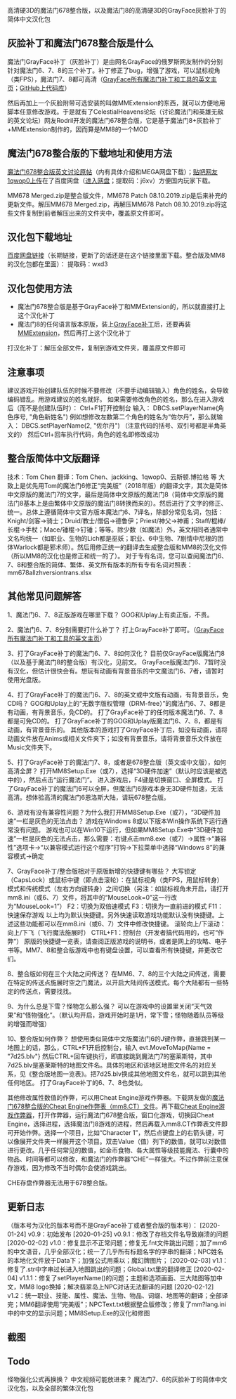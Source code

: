 高清硬3D的魔法门678整合版，以及魔法门8的高清硬3D的GrayFace灰脸补丁的简体中文汉化包


## 灰脸补丁和魔法门678整合版是什么
魔法门GrayFace补丁（灰脸补丁）是由网名GrayFace的俄罗斯网友制作的分别针对魔法门6、7、8的三个补丁。补丁修正了bug，增强了游戏，可以鼠标视角（类FPS），魔法门7、8都可高清（[GrayFace所有魔法门补丁和工具的英文主页](https://grayface.github.io/mm/)；[GitHub上代码库](https://github.com/GrayFace/Misc)）

然后再加上一个灰脸附带可选安装的叫做MMExtension的东西，就可以方便地用脚本任意修改游戏。于是就有了CelestialHeavens论坛（讨论魔法门和英雄无敌的英文论坛）网友Rodril开发的魔法门678整合版，它是基于魔法门8+灰脸补丁+MMExtension制作的，因而算是MM8的一个MOD


## 魔法门678整合版的下载地址和使用方法
[魔法门678整合版英文讨论原帖](https://www.celestialheavens.com/forum/10/16657)（内有具体介绍和MEGA网盘下载）；[贴吧网友1qwop0上传](https://tieba.baidu.com/p/6038711539)在了百度网盘（[进入网盘](https://pan.baidu.com/s/1PxPHLD0wyNrMgUjLQrc8PA)；提取码：j6xv）方便国内玩家下载。

MM678 Merged.zip是整合版文件，MM678 Patch 08.10.2019.zip是后来补充的更新文件。解压MM678 Merged.zip，再解压MM678 Patch 08.10.2019.zip将这些文件复制到前者解压出来的文件夹中，覆盖原文件即可。


## 汉化包下载地址
[百度网盘链接](https://pan.baidu.com/s/1WlMmiIiv8t45FccP94_fUw)（长期链接，更新了的话还是在这个链接里面下载。整合版及MM8的汉化包都在里面）：
提取码：wxd3




## 汉化包使用方法

* 魔法门678整合版是基于GrayFace补丁和MMExtension的，所以就直接打上这个汉化补丁
* 魔法门8的任何语言版本原版，装上[GrayFace补丁](https://grayface.github.io/mm/#GrayFace-MM8-Patch)后，还要再装[MMExtension](https://grayface.github.io/mm/#MMExtension+MMEditor)，然后再打上这个汉化补丁

打汉化补丁：解压全部文件，复制到游戏文件夹，覆盖原文件即可


## 注意事项
建议游戏开始创建队伍的时候不要修改（不要手动编辑输入）角色的姓名，会导致编码错乱。用游戏建议的姓名就好。
如果需要修改角色的姓名，那么在进入游戏后（而不是创建队伍时）：
Ctrl+F1打开控制台
输入：
DBCS.setPlayerName(角色序号, "角色新姓名")
例如想修改左数第二个角色的姓名为“佐尔丹”，那么就输入：
DBCS.setPlayerName(2, "佐尔丹")
（注意代码的括号、双引号都是半角英文的）
然后Ctrl+回车执行代码，角色的姓名即修改成功


## 整合版简体中文版翻译
技术：Tom Chen
翻译：Tom Chen、jackking、1qwop0、云斯顿.博拉格 等
大致上是优先用Tom的魔法门6修正“完美版”（2018年版）的翻译文字，其次是简体中文原版的魔法门7的文字，最后是简体中文原版的魔法门8（简体中文原版的魔法门8基本上是由繁体中文原版的魔法门8转换而来的）。然后进行了文字的修正、统一。总体上遵循简体中文官方版本魔法门6、7译名，除部分常见名词，包括：Knight/剑客->骑士；Druid/教士/僧侣->德鲁伊；Priest/神父->神甫；Staff/棍棒/长棍->手杖；Mace/锤棍->钉锤；等等。除少数（如魔法）外，英文相同者通常中文名均统一（如职业、生物的Lich都是巫妖；职业、6中生物、7剧情中尼根的团体Warlock都是邪术师）。然后用修正统一的翻译去生成整合版和MM8的汉化文件（所以MM8的汉化也是修正和统一的了）。
对于专有名词，您可以查阅魔法门6、7、8和整合版的简体、繁体、英文所有版本的所有专有名词对照表：mm678allzhversiontrans.xlsx


## 其他常见问题解答
1、魔法门6、7、8正版游戏在哪里下载？
GOG和Uplay上有卖正版，不贵。

2、魔法门6、7、8分别需要打什么补丁？
打上GrayFace补丁即可。（[GrayFace所有魔法门补丁和工具的英文主页](https://grayface.github.io/mm/)）

3、打了GrayFace补丁的魔法门6、7、8如何汉化？
目前仅GrayFace版魔法门8（以及基于魔法门8的整合版）有汉化，见前文。
GrayFace版魔法门6、7暂时没有汉化，但估计很快会有。想玩有动画有背景音乐的中文魔法门6、7者，请暂时使用光盘版。

4、打了GrayFace补丁的魔法门6、7、8的英文或中文版有动画，有背景音乐，免CD吗？
GOG和Uplay上的“无数字版权管理（DRM-free）”的魔法门6、7、8都是有动画，有背景音乐，免CD的。
打了GrayFace补丁的任何版本魔法门6、7、8都是可免CD的。
打了GrayFace补丁的GOG和Uplay版魔法门6、7、8，都是有动画，有背景音乐的。
其他版本的游戏打了GrayFace补丁后，如没有动画，请将动画文件放在Anims或相关文件夹下；如没有背景音乐，请将背景音乐文件放在Music文件夹下。

5、打了GrayFace补丁的魔法门7、8，或者是678整合版（英文或中文版），如何高清全屏？
打开MM8Setup.Exe（或7），选择“3D硬件加速”（默认时应该是被选中的），然后点击“运行魔法门”。
进入游戏后，F4键是切换窗口、全屏模式。
打了GrayFace补丁的魔法门6可以全屏，但魔法门6游戏本身无3D硬件加速，无法高清。想体验高清的魔法门6恩洛斯大陆，请玩678整合版。

6、游戏有没有兼容性问题？为什么我打开MM8Setup.Exe（或7），“3D硬件加速”一栏是灰色的无法点击？
游戏在Windows 8或以下版本Win操作系统下运行通常没有问题。
游戏也可以在Win10下运行，但如果MM8Setup.Exe中“3D硬件加速”一栏是灰色的无法点击，那么需要：右键点击mm8.exe（或7）->属性->“兼容性”选项卡->“以兼容模式运行这个程序”打钩->下拉菜单中选择“Windows 8”的兼容模式->确定

7、GrayFace补丁/整合版相对于原版新增的快捷键有哪些？
大写锁定（CapsLock）或鼠标中键（即点击滚轮）：在鼠标视角（类FPS，用鼠标转身）模式和传统模式（左右方向键转身）之间切换（另注：如鼠标视角未开启，请打开mm8.ini（或6、7）文件，将其中的“MouseLook=0”这一行改为“MouseLook=1”）
F2：切换为双倍速模式
F3：切换为一直前进的模式
F11：快速保存游戏
以上均为默认快捷键。另外快速读取游戏功能默认没有快捷键。上述这些功能都可以在mm8.ini（或6、7）文件中修改快捷键。
滚轮向上/下滚动：向上/下飞（飞行魔法施展时）
CTRL+F1：控制台（开发者搞代码用的，也可“作弊”）
原版的快捷键一览表，请查阅正版游戏的说明书，或者是网上的攻略、电子书等。MM7、8和整合版游戏中也有键盘设置，可以查看所有快捷键，并更改它们。

8、整合版如何在三个大陆之间传送？
在MM6、7、8的三个大陆之间传送，需要在特定的传送点施展时空之门魔法，以开启大陆间传送模式。每个大陆都有一些特定的传送点，需要找找。

9、为什么总是下雪？怪物怎么那么强？
可以在游戏中的设置里关闭“天气效果”和“怪物强化”。（默认均开启，游戏开始时是1月，常下雪；怪物随着队员等级的增强而增强）

10、整合版如何作弊？
想使用类似简体中文版魔法门6的J键作弊，直接跳到某一地图上的话，那么，CTRL+F1开启控制台，输入
evt.MoveToMap{Name = "7d25.blv"}
然后CTRL+回车键执行，即直接跳到魔法门7的塞莱斯特，其中7d25.blv是塞莱斯特的地图文件名。具体的地区和该地区地图文件名的对应关系，见《整合版地图一览表》。把7d25.blv换成其他地图文件名，就可以跳到其他任何地区。
打了GrayFace补丁的6、7、8也类似。

其他修改属性数值的作弊，可以用Cheat Engine游戏作弊器。下载网友做的[魔法门678整合版的Cheat Engine作弊表（mm8.CT）文件](https://fearlessrevolution.com/viewtopic.php?f=4&t=9058)。再下载[Cheat Engine游戏作弊器](https://www.cheatengine.org/downloads.php)，打开作弊器，运行魔法门678整合版，窗口化游戏，切换回Cheat Engine，选择进程，选择魔法门8游戏的进程，然后再载入mm8.CT作弊表文件即可开始作弊。选择一个项目，比如“Character 1”，然后点键盘上的右箭头键，可以像展开文件夹一样展开这个项目。双击Value（值）列下的数值，就可以对数值进行更改。几乎任何常见的数值，如金币食物、各大属性等级技能魔法、行囊中的物品、时间等都可以修改，和魔法门的作弊器“CHE”一样强大。不过作弊前注意保存游戏，因为修改不当时偶尔会使游戏跳出。

CHE存盘作弊器无法用于678整合版。


## 更新日志
（版本号为汉化的版本号而不是GrayFace补丁或者整合版的版本号）：
[2020-01-24] v0.9：初始发布
[2020-01-25] v0.9.1：修改了存档文件名导致崩溃的问题
[2020-02-02] v1.0：修复显示不正常问题；修复无.fnt文件跳出问题；加了mm6的中文语音，几乎全部汉化；统一了几乎所有标题名字的字串的翻译；NPC姓名的本地化文件放于Data下；加强公式用乘以；魔幻牌图片；
[2020-02-03] v1.1：修复了.str中字串过长进入地图跳出的问题；Global.txt里的翻译修正
[2020-02-04] v1.1.1：修复了setPlayerName()的问题；主题和选项画面、三大陆图等加中文，MM8 logo换掉；解决翡翠岛上NPC对话无法翻译的问题
[2020-02-12] v1.2：统一职业、技能、属性、魔法、生物、物品、词缀、地图等的翻译；全部译完；MM6翻译使用“完美版”；NPCText.txt根据整合版修改；修复了mm?lang.ini中的中文的显示问题；MM8Setup.Exe的汉化和修图


## 截图



## Todo
怪物强化公式再换换？
中文视频可能放进来？
魔法门7、6的灰脸补丁的简体中文汉化包，以及全部的繁体汉化包